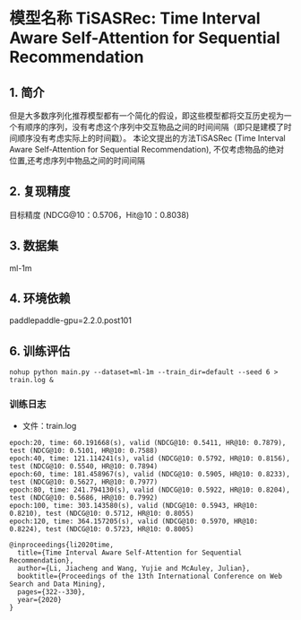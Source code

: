 # 模型名称 TiSASRec: Time Interval Aware Self-Attention for Sequential Recommendation
## 1. 简介
但是大多数序列化推荐模型都有一个简化的假设，即这些模型都将交互历史视为一个有顺序的序列，没有考虑这个序列中交互物品之间的时间间隔（即只是建模了时间顺序没有考虑实际上的时间戳）。
本论文提出的方法TiSASRec (Time Interval Aware Self-Attention for Sequential Recommendation), 不仅考虑物品的绝对位置,还考虑序列中物品之间的时间间隔
## 2. 复现精度
目标精度 (NDCG@10：0.5706，Hit@10：0.8038)
## 3. 数据集
ml-1m
## 4. 环境依赖
paddlepaddle-gpu=2.2.0.post101
## 6. 训练评估
```
nohup python main.py --dataset=ml-1m --train_dir=default --seed 6 > train.log &
```
### 训练日志
- 文件：train.log
```
epoch:20, time: 60.191668(s), valid (NDCG@10: 0.5411, HR@10: 0.7879), test (NDCG@10: 0.5101, HR@10: 0.7588)
epoch:40, time: 121.114241(s), valid (NDCG@10: 0.5792, HR@10: 0.8156), test (NDCG@10: 0.5540, HR@10: 0.7894)
epoch:60, time: 181.458967(s), valid (NDCG@10: 0.5905, HR@10: 0.8233), test (NDCG@10: 0.5627, HR@10: 0.7977)
epoch:80, time: 241.794130(s), valid (NDCG@10: 0.5922, HR@10: 0.8204), test (NDCG@10: 0.5686, HR@10: 0.7992)
epoch:100, time: 303.143580(s), valid (NDCG@10: 0.5943, HR@10: 0.8210), test (NDCG@10: 0.5712, HR@10: 0.8055)
epoch:120, time: 364.157205(s), valid (NDCG@10: 0.5970, HR@10: 0.8224), test (NDCG@10: 0.5723, HR@10: 0.8005)
```
```
@inproceedings{li2020time,
  title={Time Interval Aware Self-Attention for Sequential Recommendation},
  author={Li, Jiacheng and Wang, Yujie and McAuley, Julian},
  booktitle={Proceedings of the 13th International Conference on Web Search and Data Mining},
  pages={322--330},
  year={2020}
}
```
